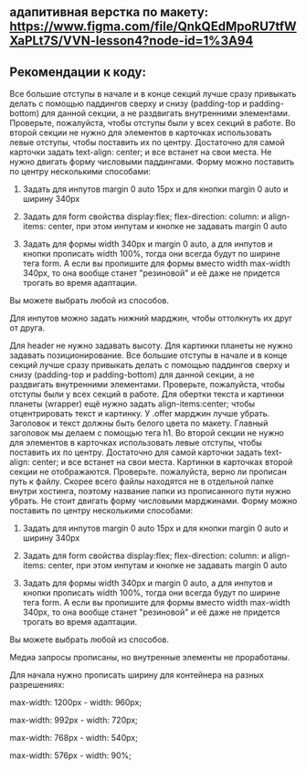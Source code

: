 ## адапитивная верстка по макету: https://www.figma.com/file/QnkQEdMpoRU7tfWXaPLt7S/VVN-lesson4?node-id=1%3A94

## Рекомендации к коду:

Все большие отступы в начале и в конце секций лучше сразу привыкать делать с помощью паддингов сверху и снизу (padding-top и padding-bottom) для данной секции, а не раздвигать внутренними элементами. Проверьте, пожалуйста, чтобы отступы были у всех секций в работе.
Во второй секции не нужно для элементов в карточках использовать левые отступы, чтобы поставить их по центру. Достаточно для самой карточки задать text-align: center; и все встанет на свои места.
Не нужно двигать форму числовыми паддингами.
Форму можно поставить по центру несколькими способами:
1. Задать для инпутов margin 0 auto 15px и для кнопки margin 0 auto и ширину 340px

2. Задать для form свойства display:flex; flex-direction: column: и align-items: center, при этом инпутам и кнопке не задавать margin 0 auto

3. Задать для формы width 340px и margin 0 auto, а для инпутов и кнопки прописать width 100%, тогда они всегда будут по ширине тега form. А если вы пропишите для формы вместо width max-width 340px, то она вообще станет "резиновой" и её даже не придется трогать во время адаптации.

Вы можете выбрать любой из способов.

Для инпутов можно задать нижний марджин, чтобы оттолкнуть их друг от друга.

Для header не нужно задавать высоту.
Для картинки планеты не нужно задавать позиционирование.
Все большие отступы в начале и в конце секций лучше сразу привыкать делать с помощью паддингов сверху и снизу (padding-top и padding-bottom) для данной секции, а не раздвигать внутренними элементами. Проверьте, пожалуйста, чтобы отступы были у всех секций в работе.
Для обертки текста и картинки планеты (wrapper) ещё нужно задать align-items:center; чтобы отцентрировать текст и картинку. У .offer марджин лучше убрать.
Заголовок и текст должны быть белого цвета по макету.
Главный заголовок мы делаем с помощью тега h1.
Во второй секции не нужно для элементов в карточках использовать левые отступы, чтобы поставить их по центру. Достаточно для самой карточки задать text-align: center; и все встанет на свои места.
Картинки в карточках второй секции не отображаются. Проверьте. пожалуйста, верно ли прописан путь к файлу. Скорее всего файлы находятся не в отдельной папке внутри хостинга, поэтому название папки из прописанного пути нужно убрать.
Не стоит двигать форму числовыми марджинами.
Форму можно поставить по центру несколькими способами:
1. Задать для инпутов margin 0 auto 15px и для кнопки margin 0 auto и ширину 340px

2. Задать для form свойства display:flex; flex-direction: column: и align-items: center, при этом инпутам и кнопке не задавать margin 0 auto

3. Задать для формы width 340px и margin 0 auto, а для инпутов и кнопки прописать width 100%, тогда они всегда будут по ширине тега form. А если вы пропишите для формы вместо width max-width 340px, то она вообще станет "резиновой" и её даже не придется трогать во время адаптации.

Вы можете выбрать любой из способов.

Медиа запросы прописаны, но внутренные элементы не проработаны.

Для начала нужно прописать ширину для контейнера на разных разрешениях:

max-width: 1200px - width: 960px;

max-width: 992px - width: 720px;

max-width: 768px - width: 540px;

max-width: 576px - width: 90%;

